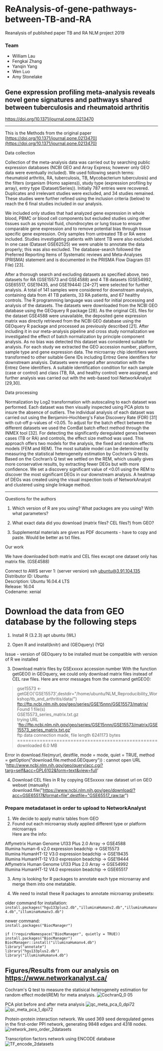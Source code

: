 # ReAnalysis-of-gene-pathways-between-TB-and-RA
Reanalysis of published paper TB and RA
NLM project 2019
### **Team**
* William Lau
* Fengkai Zhang
* Yanqin Yang
* Wen Luo
* Amy Stonelake

## Gene expression profiling meta-analysis reveals novel gene signatures and pathways shared between tuberculosis and rheumatoid arthritis
https://doi.org/10.1371/journal.pone.0213470


****

This is the Methods from the original paper [https://doi.org/10.1371/journal.pone.0213470](https://doi.org/10.1371/journal.pone.0213470)

Data collection

Collection of the meta-analysis data was carried out by searching public expression databases (NCBI GEO and Array Express; however only GEO data were eventually included). We used following search terms: rheumatoid arthritis, RA, tuberculosis, TB, Mycobacterium tuberculosis) and the filters (organism (Homo sapiens)), study type (expression profiling by array), entry type (Dataset/Series)). Initially 787 entries were recovered. Duplicates and irrelevant studies were excluded, and 34 studies remained. These studies were further refined using the inclusion criteria (below) to reach the 6 final studies included in our analysis.

We included only studies that had analyzed gene expression in whole blood, PBMC or blood cell components but excluded studies using other tissues such as synovial fluid, chondrocytes or lung tissue to ensure comparable gene expression and to remove potential bias through tissue specific gene expression. Only samples from untreated TB or RA were included. Studies investigating patients with latent TB were also excluded. In one case (Dataset GSE62525) we were unable to annotate the data properly; this was also excluded. The database-search followed the Preferred Reporting Items of Systematic reviews and Meta-Analyses (PRISMA) statement and is documented in the PRISMA Flow Diagram (S1 File) [23].

After a thorough search and excluding datasets as specified above, two datasets for RA (GSE15573 and GSE4588) and 4 TB datasets (GSE54992, GSE65517, GSE19435, and GSE19444) [24–27] were selected for further analysis. A total of 141 samples were considered for downstream analysis, containing data from 41 TB patients, 33 RA patients, and 67 healthy controls. The R programming language was used for initial processing and analysis of the datasets. The datasets were downloaded from the NCBI GEO database using the GEOquery R package [28]. As the original CEL files for the dataset GSE4588 were unavailable, the deposited gene expression matrix was directly retrieved from the NCBI GEO database using the GEOquery R package and processed as previously described [21]. After including it in our meta-analysis pipeline and cross study normalization we investigated the effect of batch normalization by principle component analysis. As no bias was detected this dataset was considered suitable for analysis. For each study we extracted the GEO accession number, platform, sample type and gene expression data. The microarray chip identifiers were transformed to other suitable Gene IDs including Entrez Gene identifiers for downstream analysis. Datasets were merged after annotation with the Entrez Gene identifiers. A suitable identification condition for each sample (case or control) and class (TB, RA, and healthy control) were assigned, and further analysis was carried out with the web-based tool NetworkAnalyst [29,30].

Data processing

Normalization by Log2 transformation with autoscaling to each dataset was performed. Each dataset was then visually inspected using PCA plots to insure the absence of outliers. The individual analysis of each dataset was carried out using the Benjamini–Hochberg's False Discovery Rate (FDR) [31] with cut-off p-values of <0.05. To adjust for the batch effect between the different datasets we used the ComBat batch effect method through the INMEX tool [32]. For detecting the significantly deregulated genes between cases (TB or RA) and controls, the effect size method was used. This approach offers two models for the analysis, the fixed and random effects models (FEM and REM). The most suitable model can be determined by measuring the statistical heterogeneity estimation by Cochran’s Q tests. Based on the Cochran’s Q test we settled on the REM, which usually gives more conservative results, by extracting fewer DEGs but with more confidence. We set a discovery significant value of <0.01 using the REM to discover the most significant DEGs in our downstream analysis. A heatmap of DEGs was created using the visual inspection tools of NetworkAnalyst and clustered using single linkage method.

***

Questions for the authors

1. Which version of R are you using? What packages are you using? With what parameters?

2. What exact data did you download (matrix files? CEL files?) from GEO?

3. Supplemental materials are given as PDF documents - have to copy and paste. Would be better as txt files. 


Our work

We have downloaded both matrix and CEL files except one dataset only has matrix file. (GSE4588)

Connect to AWS server 1: (server version)  ssh ubuntu@3.91.104.135
Distributor ID:	Ubuntu   
Description:	Ubuntu 16.04.4 LTS  
Release:	16.04  
Codename:	xenial 


# Download the data from GEO database by the following steps
1) Install R (3.2.3) apt ubuntu (WL)

2) Open R and install(knitr) and (GEOquery) (YQ)  

Issue - version of GEOquery to be installed must be compatible with version of R we installed

3) Download matrix files by GSExxxxx accession number 
With the function getGEO() in GEOquery, we could only download matrix files instead of CEL raw files. Here are error messages from the command getGEO():  
> gse15573 <- getGEO('GSE15573',destdir="/home/ubuntu/NLM_Reproducibility_Workshop/tb_and_arthritis/data/")  
ftp://ftp.ncbi.nlm.nih.gov/geo/series/GSE15nnn/GSE15573/matrix/  
Found 1 file(s)  
GSE15573_series_matrix.txt.gz  
trying URL 'ftp://ftp.ncbi.nlm.nih.gov/geo/series/GSE15nnn/GSE15573/matrix/GSE15573_series_matrix.txt.gz'  
ftp data connection made, file length 6241173 bytes     
==================================================  
downloaded 6.0 MB  

Error in download.file(myurl, destfile, mode = mode, quiet = TRUE, method =  getOption("download.file.method.GEOquery")) : cannot open URL 'http://www.ncbi.nlm.nih.gov/geo/query/acc.cgi?targ=self&acc=GPL6102&form=text&view=full'

4) Download CEL files in R by copying GESxxxxx raw dataset url on GEO webset (manually)
download.file("https://www.ncbi.nlm.nih.gov/geo/download/?acc=GSE65517&format=file",destfile="GSE65517_raw.tar") 

### Prepare metadataset in order to upload to NetworkAnalyst  
1) We decide to apply matrix tables from GEO  
2) Found out each microarray study applied different type or platform microarrays   
Here are the info:   

Affymetrix Human Genome U133 Plus 2.0 Array -> GSE4588   
Illumina human-6 v2.0 expression beadchip -> GSE15573  
Illumina HumanHT-12 V3.0 expression beadchip -> GSE19435  
Illumina HumanHT-12 V3.0 expression beadchip -> GSE19444  
Affymetrix Human Genome U133 Plus 2.0 Array -> GSE54992  
Illumina HumanHT-12 V4.0 expression beadchip -> GSE65517

3) Amy is looking for R packages to annotate each type microarray and merge them into one metatable.

4) We need to install these R packages to annotate microarray probesets:

older command for installation:  
`install.packages("hgu133plus2.db","illuminaHumanv2.db","illuminaHumanv4.db","illuminaHumanv3.db")`

newer command:  
`install.packages("BiocManager")`

`if (!requireNamespace("BiocManager", quietly = TRUE))`  
  `install.packages("BiocManager")`  
`BiocManager::install("illuminaHumanv4.db")`  
`library("annotate")`  
`library("hgu133plus2.db")`  
`library("illuminaHumanv4.db")`  

 
## Figures/Results from our analysis on https://www.networkanalyst.ca/
Cochram's Q test to measure the statisical heterogeneity estimation for random effect model(REM) for meta analysis.
![CochranQ_0 05](https://user-images.githubusercontent.com/41751561/57943536-4342d800-78a2-11e9-8b9c-00cc9bb31a00.png)

PCA plot before and after meta analysis
![qc_meta_pca_0_dpi72](https://user-images.githubusercontent.com/41751561/57943543-46d65f00-78a2-11e9-8a76-9a859be95d38.png)
![qc_meta_pca_1_dpi72](https://user-images.githubusercontent.com/41751561/57943549-48a02280-78a2-11e9-81e2-e95159911ea5.png)

Protein-protein interaction network. We used 369 seed deregulated genes in the first-order PPI network, generating 9848 edges and 4318 nodes.
![network_zero_order_2datasets](https://user-images.githubusercontent.com/41751561/57943538-450c9b80-78a2-11e9-9f2e-925d9ef46d40.png)

Transcription factors network using ENCODE database
![TF_encode_2datasets](https://user-images.githubusercontent.com/41751561/57943553-49d14f80-78a2-11e9-8eb2-b9ee6ee8765d.png)




  
